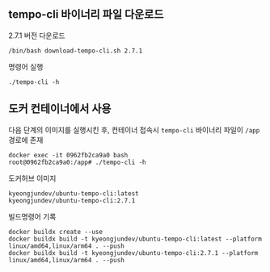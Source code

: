 ## tempo-cli 바이너리 파일 다운로드
2.7.1 버전 다운로드
```
/bin/bash download-tempo-cli.sh 2.7.1
```

명령어 실행
```
./tempo-cli -h
```

## 도커 컨테이너에서 사용
다음 단계의 이미지를 실행시킨 후, 컨테이너 접속시 `tempo-cli` 바이너리 파일이 `/app` 경로에 존재
```
docker exec -it 0962fb2ca9a0 bash
root@0962fb2ca9a0:/app# ./tempo-cli -h
```


도커허브 이미지
```
kyeongjundev/ubuntu-tempo-cli:latest
kyeongjundev/ubuntu-tempo-cli:2.7.1
```

빌드명령어 기록
```
docker buildx create --use
docker buildx build -t kyeongjundev/ubuntu-tempo-cli:latest --platform linux/amd64,linux/arm64 . --push
docker buildx build -t kyeongjundev/ubuntu-tempo-cli:2.7.1 --platform linux/amd64,linux/arm64 . --push
```